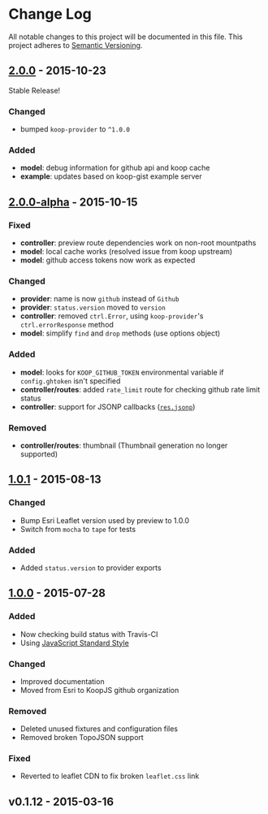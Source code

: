 # Change Log
All notable changes to this project will be documented in this file.
This project adheres to [Semantic Versioning](http://semver.org/).

## [2.0.0] - 2015-10-23

Stable Release!

### Changed
* bumped `koop-provider` to `^1.0.0`

### Added
* **model**: debug information for github api and koop cache
* **example**: updates based on koop-gist example server

## [2.0.0-alpha] - 2015-10-15

### Fixed
* **controller**: preview route dependencies work on non-root mountpaths
* **model**: local cache works (resolved issue from koop upstream)
* **model**: github access tokens now work as expected

### Changed
* **provider**: name is now `github` instead of `Github`
* **provider**: `status.version` moved to `version`
* **controller**: removed `ctrl.Error`, using `koop-provider`'s `ctrl.errorResponse` method
* **model**: simplify `find` and `drop` methods (use options object)

### Added
* **model**: looks for `KOOP_GITHUB_TOKEN` environmental variable if `config.ghtoken` isn't specified
* **controller/routes**: added `rate_limit` route for checking github rate limit status
* **controller**: support for JSONP callbacks ([`res.jsonp`](http://expressjs.com/api.html#res.jsonp))

### Removed
* **controller/routes**: thumbnail (Thumbnail generation no longer supported)

## [1.0.1] - 2015-08-13

### Changed
* Bump Esri Leaflet version used by preview to 1.0.0
* Switch from `mocha` to `tape` for tests

### Added
* Added `status.version` to provider exports

## [1.0.0] - 2015-07-28

### Added
* Now checking build status with Travis-CI
* Using [JavaScript Standard Style](https://github.com/feross/standard)

### Changed
* Improved documentation
* Moved from Esri to KoopJS github organization

### Removed
* Deleted unused fixtures and configuration files
* Removed broken TopoJSON support

### Fixed
* Reverted to leaflet CDN to fix broken `leaflet.css` link

## v0.1.12 - 2015-03-16

[2.0.0]: https://github.com/koopjs/koop-github/compare/v2.0.0-alpha...v2.0.0
[2.0.0-alpha]: https://github.com/koopjs/koop-github/compare/v1.0.1...v2.0.0-alpha
[1.0.1]: https://github.com/koopjs/koop-github/compare/v1.0.0...v1.0.1
[1.0.0]: https://github.com/koopjs/koop-github/compare/v0.1.12...v1.0.0
